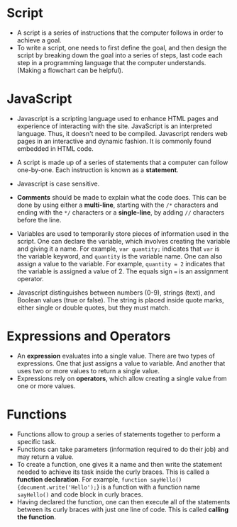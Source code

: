 # Script
* A script is a series of instructions that the computer follows in order to achieve a goal.
* To write a script, one needs to first define the goal, and then design the script by breaking down the goal into a series of steps, last code each step in a programming language that the computer understands. (Making a flowchart can be helpful).

# JavaScript

* Javascript is a scripting language used to enhance HTML pages and experience of interacting with the site. JavaScript is an interpreted language. Thus, it doesn't need to be compiled. Javascript renders web pages in an interactive and dynamic fashion. It is commonly found embedded in HTML code.

* A script is made up of a series of statements that a computer can follow one-by-one. Each instruction is known as a **statement**.

* Javascript is case sensitive.

* **Comments** should be made to explain what the code does. This can be done by using either a **multi-line**, starting with the `/*` characters and ending with the `*/` characters or a **single-line**, by adding `//` characters before the line.

* Variables are used to temporarily store pieces of information used in the script. One can declare the variable, which involves creating the variable and giving it a name. For example, `var quantity;` indicates that `var` is the variable keyword, and `quantity` is the variable name. One can also assign a value to the variable. For example, `quantity = 2` indicates that the variable is assigned a value of 2. The equals sign `=` is an assignment operator. 

* Javascript distinguishes between numbers (0-9), strings (text), and Boolean values (true or false). The string is placed inside quote marks, either single or double quotes, but they must match.

# Expressions and Operators
* An **expression** evaluates into a single value. There are two types of expressions. One that just assigns a value to variable. And another that uses two or more values to return a single value.
* Expressions rely on **operators**, which allow creating a single value from one or more values.

# Functions
* Functions allow to group a series of statements together to perform a specific task.
* Functions can take parameters (information required to do their job) and may return a value.
* To create a function, one gives it a name and then write the statement needed to achieve its task inside the curly braces. This is called a **function declaration**. For example, `function sayHello(){document.write('Hello');`} is a function with a function name `sayHello()` and code block in curly braces.
* Having declared the function, one can then execute all of the statements between its curly braces with just one line of code. This is called **calling the function**.
